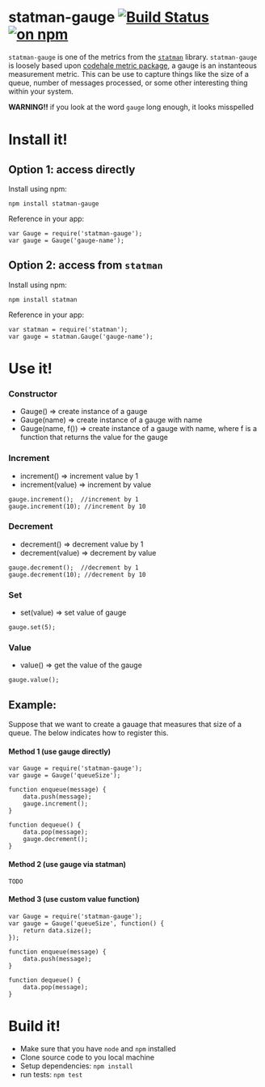 # statman-gauge [![Build Status](https://travis-ci.org/jasonray/statman-gauge.svg?branch=master)](https://travis-ci.org/jasonray/statman-gauge) [![on npm](http://img.shields.io/npm/v/statman-gauge.svg?style=flat)](https://www.npmjs.org/package/statman-gauge)

`statman-gauge` is one of the metrics from the [`statman`](https://github.com/jasonray/statman) library.  `statman-gauge` is loosely based upon [codehale metric package](http://metrics.codahale.com/getting-started/#gauges), a gauge is an instanteous measurement metric.  This can be use to capture things like the size of a queue, number of messages processed, or some other interesting thing within your system.

**WARNING!!** if you look at the word `gauge` long enough, it looks misspelled 

# Install it!
## Option 1: access directly
Install using npm:
```
npm install statman-gauge
```

Reference in your app:
```
var Gauge = require('statman-gauge');
var gauge = Gauge('gauge-name');
```

## Option 2: access from `statman`
Install using npm:
```
npm install statman
```

Reference in your app:
```
var statman = require('statman');
var gauge = statman.Gauge('gauge-name');
```

# Use it!

### Constructor
+ Gauge() => create instance of a gauge
+ Gauge(name) => create instance of a gauge with name
+ Gauge(name, f()) => create instance of a gauge with name, where f is a function that returns the value for the gauge

### Increment
+ increment() => increment value by 1
+ increment(value) => increment by value
```
gauge.increment();  //increment by 1
gauge.increment(10); //increment by 10
```

### Decrement
+ decrement() => decrement value by 1
+ decrement(value) => decrement by value
```
gauge.decrement();  //decrement by 1
gauge.decrement(10); //decrement by 10
```

### Set
+ set(value) => set value of gauge
```
gauge.set(5);
```

### Value
+ value() => get the value of the gauge
```
gauge.value();
```



## Example:
Suppose that we want to create a gauage that measures that size of a queue.  The below indicates how to register this.

#### Method 1 (use gauge directly)
```
var Gauge = require('statman-gauge');
var gauge = Gauge('queueSize');

function enqueue(message) {
	data.push(message);
	gauge.increment();
}

function dequeue() {
	data.pop(message);
	gauge.decrement();
}
```

#### Method 2 (use gauge via statman)
```
TODO
```

#### Method 3 (use custom value function)
```
var Gauge = require('statman-gauge');
var gauge = Gauge('queueSize', function() {
	return data.size();
});

function enqueue(message) {
	data.push(message);
}

function dequeue() {
	data.pop(message);
}
```

# Build it!
- Make sure that you have `node` and `npm` installed
- Clone source code to you local machine
- Setup dependencies: `npm install`
- run tests: `npm test`
